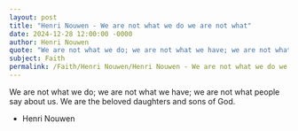 ```yaml
---
layout: post
title: "Henri Nouwen - We are not what we do we are not what"
date: 2024-12-28 12:00:00 -0000
author: Henri Nouwen
quote: "We are not what we do; we are not what we have; we are not what people say about us. We are the beloved daughters and sons of God."
subject: Faith
permalink: /Faith/Henri Nouwen/Henri Nouwen - We are not what we do we are not what
---
```


We are not what we do; we are not what we have; we are not what people say about us. We are the beloved daughters and sons of God.

- Henri Nouwen
